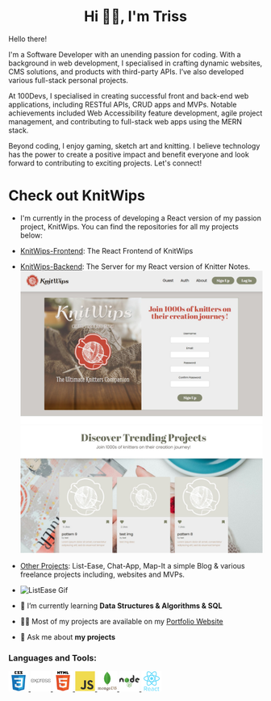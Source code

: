 <h1 align="center">Hi 👋😊, I'm Triss</h1>
<p>
Hello there! 
  
I'm a Software Developer with an unending passion for coding. 
With a background in web development, I specialised in crafting dynamic websites, 
CMS solutions, and products with third-party APIs. I’ve also developed various full-stack personal projects.

At 100Devs, I specialised in creating successful front and back-end web applications, 
including RESTful APIs, CRUD apps and MVPs. 
Notable achievements included Web Accessibility feature development, agile project management,
and contributing to full-stack web apps using the MERN stack.

Beyond coding, I enjoy gaming, sketch art and knitting.
I believe technology has the power to create a positive impact and benefit everyone
and look forward to contributing to exciting projects. Let's connect!

</p>


# Check out KnitWips
- I'm currently in the process of developing a React version of my passion project, KnitWips. You can find the repositories for all my projects below:

- [KnitWips-Frontend](https://github.com/distriss/knitwips-frontend): The React Frontend of KnitWips 
- [KnitWips-Backend](https://github.com/distriss/knitwips-backend): The Server for my React version of Knitter Notes.
  ![KnitWips](https://github.com/distriss/knitwips-frontend/blob/main/src/assets/knitwips-screen1.jpg)
  ![KnitWips](https://github.com/distriss/knitwips-frontend/blob/main/src/assets/knitwips-screen3-featured.jpg)
- [Other Projects](https://github.com/distriss): List-Ease, Chat-App, Map-It a simple Blog & various freelance projects including, websites and MVPs.
- ![ListEase Gif](https://trissmarsh-dev.netlify.app/images/listease-sm.gif)
    

- 🌱 I’m currently learning **Data Structures & Algorithms & SQL**

- 👩‍💻 Most of my projects are available on my [Portfolio Website](https://trissmarsh-dev.netlify.app/)

- 💬 Ask me about **my projects**

<h3 align="left">Languages and Tools:</h3>
<p align="left"> <a href="https://www.w3schools.com/css/" target="_blank" rel="noreferrer"> <img src="https://raw.githubusercontent.com/devicons/devicon/master/icons/css3/css3-original-wordmark.svg" alt="css3" width="40" height="40"/> </a> <a href="https://expressjs.com" target="_blank" rel="noreferrer"> <img src="https://raw.githubusercontent.com/devicons/devicon/master/icons/express/express-original-wordmark.svg" alt="express" width="40" height="40"/> </a> <a href="https://www.w3.org/html/" target="_blank" rel="noreferrer"> <img src="https://raw.githubusercontent.com/devicons/devicon/master/icons/html5/html5-original-wordmark.svg" alt="html5" width="40" height="40"/> </a> <a href="https://developer.mozilla.org/en-US/docs/Web/JavaScript" target="_blank" rel="noreferrer"> <img src="https://raw.githubusercontent.com/devicons/devicon/master/icons/javascript/javascript-original.svg" alt="javascript" width="40" height="40"/> </a> <a href="https://www.mongodb.com/" target="_blank" rel="noreferrer"> <img src="https://raw.githubusercontent.com/devicons/devicon/master/icons/mongodb/mongodb-original-wordmark.svg" alt="mongodb" width="40" height="40"/> </a> <a href="https://nodejs.org" target="_blank" rel="noreferrer"> <img src="https://raw.githubusercontent.com/devicons/devicon/master/icons/nodejs/nodejs-original-wordmark.svg" alt="nodejs" width="40" height="40"/> </a> <a href="https://reactjs.org/" target="_blank" rel="noreferrer"> <img src="https://raw.githubusercontent.com/devicons/devicon/master/icons/react/react-original-wordmark.svg" alt="react" width="40" height="40"/> </a> </p>
